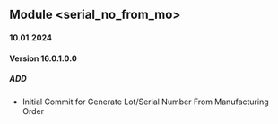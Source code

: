 ## Module <serial_no_from_mo>

#### 10.01.2024
#### Version 16.0.1.0.0
##### ADD
- Initial Commit for Generate Lot/Serial Number From Manufacturing Order
